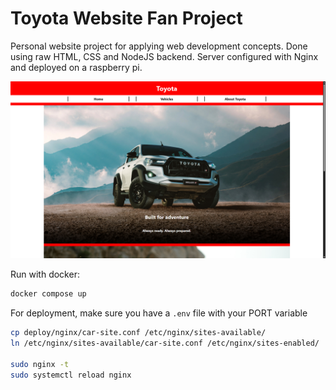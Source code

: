 # Toyota Website Fan Project

Personal website project for applying web development concepts.
Done using raw HTML, CSS and NodeJS backend.
Server configured with Nginx and deployed on a raspberry pi.

![Website picture](images/website1.png)

Run with docker:

```bash
docker compose up
```

For deployment, make sure you have a `.env` file with your PORT variable

```bash
cp deploy/nginx/car-site.conf /etc/nginx/sites-available/
ln /etc/nginx/sites-available/car-site.conf /etc/nginx/sites-enabled/

sudo nginx -t
sudo systemctl reload nginx
```
